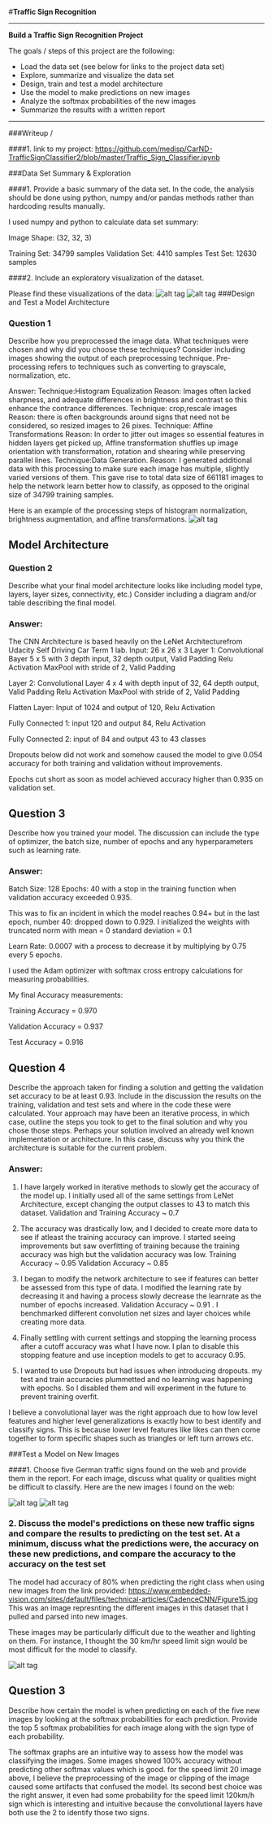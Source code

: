 #**Traffic Sign Recognition** 

---

**Build a Traffic Sign Recognition Project**

The goals / steps of this project are the following:
* Load the data set (see below for links to the project data set)
* Explore, summarize and visualize the data set
* Design, train and test a model architecture
* Use the model to make predictions on new images
* Analyze the softmax probabilities of the new images
* Summarize the results with a written report

---
###Writeup /

####1. 
link to my project: https://github.com/medisp/CarND-TrafficSignClassifier2/blob/master/Traffic_Sign_Classifier.ipynb

###Data Set Summary & Exploration

####1. Provide a basic summary of the data set. In the code, the analysis should be done using python, numpy and/or pandas methods rather than hardcoding results manually.

I used numpy and python to calculate data set summary:

Image Shape: (32, 32, 3)

Training Set:   34799 samples
Validation Set: 4410 samples
Test Set:       12630 samples

####2. Include an exploratory visualization of the dataset.

Please find these visualizations of the data:
![alt tag](https://github.com/medisp/CarND-TrafficSignClassifier2/blob/master/vis1.PNG)
![alt tag](https://github.com/medisp/CarND-TrafficSignClassifier2/blob/master/vis2.PNG)
###Design and Test a Model Architecture

### Question 1
Describe how you preprocessed the image data. What techniques were chosen and why did you choose these techniques? Consider including images showing the output of each preprocessing technique. Pre-processing refers to techniques such as converting to grayscale, normalization, etc.

Answer:
Technique:Histogram Equalization Reason: Images often lacked sharpness, and adequate differences in brightness and contrast so this enhance the contrance differences.
Technique: crop,rescale images Reason: there is often backgrounds around signs that need not be considered, so resized images to 26 pixes.
Technique: Affine Transformations Reason: In order to jitter out images so essential features in hidden layers get picked up, Affine transformation shuffles up image orientation with transformation, rotation and shearing while preserving parallel lines.
Technique:Data Generation. Reason: I generated additional data with this processing to make sure each image has multiple, slightly varied versions of them. This gave rise to total data size of 661181 images to help the network learn better how to classify, as opposed to the original size of 34799 training samples.

Here is an example of the processing steps of histogram normalization, brightness augmentation, and affine transformations.
![alt tag](https://github.com/medisp/CarND-TrafficSignClassifier2/blob/master/vis3.PNG)

 
## Model Architecture

### Question 2

Describe what your final model architecture looks like including model type, layers, layer sizes, connectivity, etc.) Consider including a diagram and/or table describing the final model.

### Answer:

The CNN Architecture is based heavily on the LeNet Architecturefrom Udacity Self Driving Car Term 1 lab.
Input: 26 x 26 x 3
Layer 1: Convolutional Bayer 5 x 5 with 3 depth input, 32 depth output, Valid Padding 
         Relu Activation
         MaxPool with stride of 2, Valid Padding
         
Layer 2: Convolutional Layer 4 x 4 with depth input of 32, 64 depth output, Valid Padding
         Relu Activation
         MaxPool with stride of 2, Valid Padding

Flatten Layer: Input of 1024 and output of 120, Relu Activation

Fully Connected 1: input 120 and output 84, Relu Activation

Fully Connected 2: input of 84 and output 43 to 43 classes

Dropouts below did not work and somehow caused the model to give 0.054 accuracy for both training and validation without improvements.

Epochs cut short as soon as model achieved accuracy higher than 0.935 on validation set.


## Question 3
Describe how you trained your model. The discussion can include the type of optimizer, the batch size, number of epochs and any hyperparameters such as learning rate.

### Answer:
Batch Size: 128
Epochs: 40 with a stop in the training function when validation accuracy exceeded 0.935. 

This was to fix an incident in which the model reaches 0.94+ but in the last epoch, number 40: dropped down to 0.929.
I initialized the weights with truncated norm with mean = 0 standard deviation = 0.1

Learn Rate: 0.0007 with a process to decrease it by multiplying by 0.75 every 5 epochs.

I used the Adam optimizer with softmax cross entropy calculations for measuring probabilities.

My final Accuracy measurements:

Training Accuracy = 0.970

Validation Accuracy = 0.937

Test Accuracy = 0.916

## Question 4

Describe the approach taken for finding a solution and getting the validation set accuracy to be at least 0.93. Include in the discussion the results on the training, validation and test sets and where in the code these were calculated. Your approach may have been an iterative process, in which case, outline the steps you took to get to the final solution and why you chose those steps. Perhaps your solution involved an already well known implementation or architecture. In this case, discuss why you think the architecture is suitable for the current problem.

### Answer:
1) I have largely worked in iterative methods to slowly get the accuracy of the model up. I initially used all of the same settings from LeNet Architecture, except changing the output classes to 43 to match this dataset. Validation and Training Accuracy ~ 0.7

2) The accuracy was drastically low, and I decided to create more data to see if atleast the training accuracy can improve. I started seeing improvements but saw overfitting of training because the training accuracy was high but the validation accuracy was low.  Training Accuracy ~ 0.95 Validation Accuracy ~ 0.85
 
3) I began to modify the network architecture to see if features can better be assessed from this type of data. I modified the learning rate by decreasing it and having a process slowly decrease the learnrate as the number of epochs increased. Validation Accuracy ~ 0.91 . I benchmarked different convolution net sizes and layer choices while creating more data.

4) Finally settling with current settings and stopping the learning process after a cutoff accuracy  was what I have now. I plan to disable this stopping feature and use inception models to get to accuracy 0.95.

5) I wanted to use Dropouts but had issues when introducing dropouts. my test and train accuracies plummetted and no learning was happening with epochs. So I disabled them and will experiment in the future to prevent training overfit.

I believe a convolutional layer was the right approach due to how low level features and higher level generalizations is exactly how to best identify and classify signs. This is because lower level features like likes can then come together to form specific shapes such as triangles or left turn arrows etc.


###Test a Model on New Images

####1. Choose five German traffic signs found on the web and provide them in the report. For each image, discuss what quality or qualities might be difficult to classify.
Here are the new images I found on the web:

![alt tag](https://github.com/medisp/CarND-TrafficSignClassifier2/blob/master/vis4.PNG)
![alt tag](https://github.com/medisp/CarND-TrafficSignClassifier2/blob/master/vis5.PNG)

### 2. Discuss the model's predictions on these new traffic signs and compare the results to predicting on the test set. At a minimum, discuss what the predictions were, the accuracy on these new predictions, and compare the accuracy to the accuracy on the test set

The model had accuracy of 80% when predicting the right class when using new images from the link provided: https://www.embedded-vision.com/sites/default/files/technical-articles/CadenceCNN/Figure15.jpg
This was an image represnting the different images in this dataset that I pulled and parsed into new images.

These images may be particularly difficult due to the weather and lighting on them. For instance, I thought the 30 km/hr speed limit sign would be most difficult for the model to classify.

![alt tag](https://github.com/medisp/CarND-TrafficSignClassifier2/blob/master/vis6.PNG)

## Question 3
Describe how certain the model is when predicting on each of the five new images by looking at the softmax probabilities for each prediction. Provide the top 5 softmax probabilities for each image along with the sign type of each probability.

The softmax graphs are an intuitive way to assess how the model was classifying the images. Some images showed 100% accuracy without predicting other softmax values which is good. for the speed limit 20 image above, I believe the preprocessing of the image or clipping of the image caused some artifacts that confused the model. Its second best choice was the right answer, it even had some probability for the speed limit 120km/h sign which is interesting and intuitive because the convolutional layers have both use the 2 to identify those two signs. 


